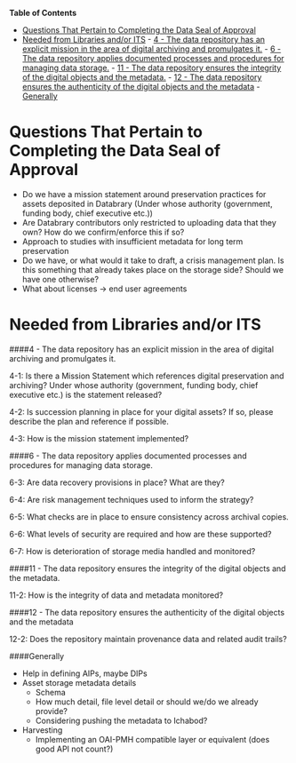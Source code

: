 <!-- START doctoc generated TOC please keep comment here to allow auto update -->
<!-- DON'T EDIT THIS SECTION, INSTEAD RE-RUN doctoc TO UPDATE -->
**Table of Contents** 

- [Questions That Pertain to Completing the Data Seal of Approval ](#questions-that-pertain-to-completing-the-data-seal-of-approval)
- [Needed from Libraries and/or ITS](#needed-from-libraries-andor-its)
      - [4 - The data repository has an explicit mission in the area of digital archiving and promulgates it.](#4---the-data-repository-has-an-explicit-mission-in-the-area-of-digital-archiving-and-promulgates-it)
      - [6 - The data repository applies documented processes and procedures for managing data storage.](#6---the-data-repository-applies-documented-processes-and-procedures-for-managing-data-storage)
      - [11 - The data repository ensures the integrity of the digital objects and the metadata.](#11---the-data-repository-ensures-the-integrity-of-the-digital-objects-and-the-metadata)
      - [12 - The data repository ensures the authenticity of the digital objects and the metadata](#12---the-data-repository-ensures-the-authenticity-of-the-digital-objects-and-the-metadata)
      - [Generally](#generally)

<!-- END doctoc generated TOC please keep comment here to allow auto update -->

Questions That Pertain to Completing the Data Seal of Approval 
==============================================================

- Do we have a mission statement around preservation practices for assets deposited in Databrary (Under whose authority (government, funding body, chief executive etc.))
- Are Databrary contributors only restricted to uploading data that they own? How do we confirm/enforce this if so?
- Approach to studies with insufficient metadata for long term preservation
- Do we have, or what would it take to draft, a crisis management plan. Is this something that already takes place on the storage side? Should we have one otherwise?
- What about licenses -> end user agreements

Needed from Libraries and/or ITS
================================

####4 - The data repository has an explicit mission in the area of digital archiving and promulgates it.

4-1: Is there a Mission Statement which references digital preservation and archiving? Under whose authority (government, funding body, chief executive etc.) is the statement released?

4-2: Is succession planning in place for your digital assets? If so, please describe the plan and reference if possible.

4-3: How is the mission statement implemented?

####6 - The data repository applies documented processes and procedures for managing data storage. 

6-3: Are data recovery provisions in place? What are they?

6-4: Are risk management techniques used to inform the strategy?

6-5: What checks are in place to ensure consistency across archival copies.

6-6: What levels of security are required and how are these supported?

6-7: How is deterioration of storage media handled and monitored?

####11 - The data repository ensures the integrity of the digital objects and the metadata. 

11-2: How is the integrity of data and metadata monitored?

####12 - The data repository ensures the authenticity of the digital objects and the metadata

12-2: Does the repository maintain provenance data and related audit trails?

####Generally

- Help in defining AIPs, maybe DIPs
- Asset storage metadata details
  - Schema
  - How much detail, file level detail or should we/do we already provide?
  - Considering pushing the metadata to Ichabod?
- Harvesting
  - Implementing an OAI-PMH compatible layer or equivalent (does good API not count?)
